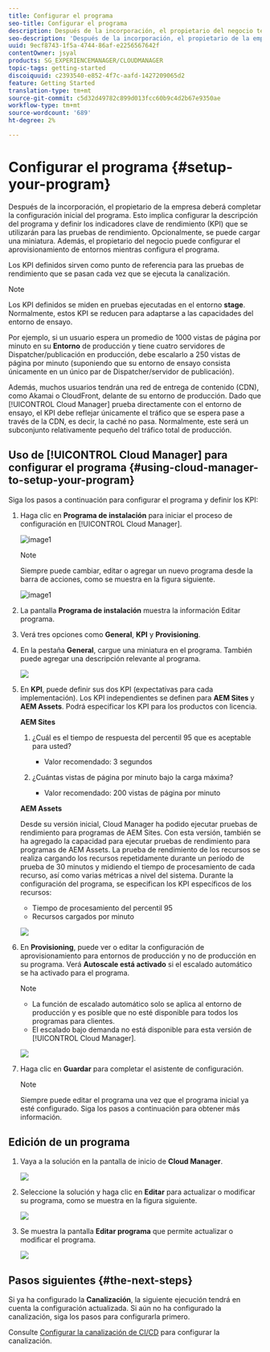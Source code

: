 ```yaml
---
title: Configurar el programa
seo-title: Configurar el programa
description: Después de la incorporación, el propietario del negocio tendrá que realizar una configuración inicial del programa.
seo-description: 'Después de la incorporación, el propietario de la empresa deberá realizar alguna configuración inicial de Adobe AEM Cloud Manager. Esto implica configurar la descripción del programa y definir los KPI que se utilizarán para las pruebas de rendimiento. '
uuid: 9ecf8743-1f5a-4744-86af-e2256567642f
contentOwner: jsyal
products: SG_EXPERIENCEMANAGER/CLOUDMANAGER
topic-tags: getting-started
discoiquuid: c2393540-e852-4f7c-aafd-1427209065d2
feature: Getting Started
translation-type: tm+mt
source-git-commit: c5d32d49782c899d013fcc60b9c4d2b67e9350ae
workflow-type: tm+mt
source-wordcount: '689'
ht-degree: 2%

---
```



# Configurar el programa {#setup-your-program}

Después de la incorporación, el propietario de la empresa deberá completar la configuración inicial del programa. Esto implica configurar la descripción del programa y definir los indicadores clave de rendimiento (KPI) que se utilizarán para las pruebas de rendimiento. Opcionalmente, se puede cargar una miniatura. Además, el propietario del negocio puede configurar el aprovisionamiento de entornos mientras configura el programa.

Los KPI definidos sirven como punto de referencia para las pruebas de rendimiento que se pasan cada vez que se ejecuta la canalización.

>[!NOTE]
>
>Los KPI definidos se miden en pruebas ejecutadas en el entorno **stage**. Normalmente, estos KPI se reducen para adaptarse a las capacidades del entorno de ensayo.
>
>Por ejemplo, si un usuario espera un promedio de 1000 vistas de página por minuto en su **Entorno** de producción y tiene cuatro servidores de Dispatcher/publicación en producción, debe escalarlo a 250 vistas de página por minuto (suponiendo que su entorno de ensayo consista únicamente en un único par de Dispatcher/servidor de publicación).
>
>Además, muchos usuarios tendrán una red de entrega de contenido (CDN), como Akamai o CloudFront, delante de su entorno de producción. Dado que [!UICONTROL Cloud Manager] prueba directamente con el entorno de ensayo, el KPI debe reflejar únicamente el tráfico que se espera pase a través de la CDN, es decir, la caché no pasa. Normalmente, este será un subconjunto relativamente pequeño del tráfico total de producción.

## Uso de [!UICONTROL Cloud Manager] para configurar el programa {#using-cloud-manager-to-setup-your-program}

Siga los pasos a continuación para configurar el programa y definir los KPI:

1. Haga clic en **Programa de instalación** para iniciar el proceso de configuración en [!UICONTROL Cloud Manager].

   ![image1](assets/set-up-program/setup1.png)

   >[!NOTE]
   > Siempre puede cambiar, editar o agregar un nuevo programa desde la barra de acciones, como se muestra en la figura siguiente.

   ![image1](assets/set-up-program/setup2.png)


1. La pantalla **Programa de instalación** muestra la información Editar programa.

1. Verá tres opciones como **General**, **KPI** y **Provisioning**.

1. En la pestaña **General**, cargue una miniatura en el programa. También puede agregar una descripción relevante al programa.

   ![](assets/Setup_Program-General.png)

1. En **KPI**, puede definir sus dos KPI (expectativas para cada implementación). Los KPI independientes se definen para **AEM Sites** y **AEM Assets**. Podrá especificar los KPI para los productos con licencia.

   **AEM Sites**

   1. ¿Cuál es el tiempo de respuesta del percentil 95 que es aceptable para usted?

      * Valor recomendado: 3 segundos
   1. ¿Cuántas vistas de página por minuto bajo la carga máxima?

      * Valor recomendado: 200 vistas de página por minuto

   **AEM Assets**

   Desde su versión inicial, Cloud Manager ha podido ejecutar pruebas de rendimiento para programas de AEM Sites. Con esta versión, también se ha agregado la capacidad para ejecutar pruebas de rendimiento para programas de AEM Assets. La prueba de rendimiento de los recursos se realiza cargando los recursos repetidamente durante un período de prueba de 30 minutos y midiendo el tiempo de procesamiento de cada recurso, así como varias métricas a nivel del sistema.
Durante la configuración del programa, se especifican los KPI específicos de los recursos:

   * Tiempo de procesamiento del percentil 95
   * Recursos cargados por minuto

   ![](assets/Setup_Program-KPIs.png)

1. En **Provisioning**, puede ver o editar la configuración de aprovisionamiento para entornos de producción y no de producción en su programa. Verá **Autoscale está activado** si el escalado automático se ha activado para el programa.

   >[!NOTE]
   >
   >* La función de escalado automático solo se aplica al entorno de producción y es posible que no esté disponible para todos los programas para clientes.
   >* El escalado bajo demanda no está disponible para esta versión de [!UICONTROL Cloud Manager].


   ![](assets/Setup_Program-Provisioning.png)

1. Haga clic en **Guardar** para completar el asistente de configuración.

   >[!NOTE]
   >
   >Siempre puede editar el programa una vez que el programa inicial ya esté configurado. Siga los pasos a continuación para obtener más información.

## Edición de un programa

1. Vaya a la solución en la pantalla de inicio de **Cloud Manager**.

   ![](assets/SetUpProgram5.png)

1. Seleccione la solución y haga clic en **Editar** para actualizar o modificar su programa, como se muestra en la figura siguiente.

   ![](assets/SetUpProgram6.png)

1. Se muestra la pantalla **Editar programa** que permite actualizar o modificar el programa.

   ![](assets/Editing_Program-screen3.png)

## Pasos siguientes {#the-next-steps}

Si ya ha configurado la **Canalización**, la siguiente ejecución tendrá en cuenta la configuración actualizada. Si aún no ha configurado la canalización, siga los pasos para configurarla primero.

Consulte [Configurar la canalización de CI/CD](https://helpx.adobe.com/experience-manager/cloud-manager/using/configuring-pipeline.html) para configurar la canalización.
